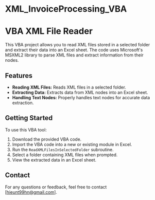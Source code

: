 # XML_InvoiceProcessing_VBA
# VBA XML File Reader

This VBA project allows you to read XML files stored in a selected folder and extract their data into an Excel sheet. The code uses Microsoft's MSXML2 library to parse XML files and extract information from their nodes.

## Features

- **Reading XML Files:** Reads XML files in a selected folder.
- **Extracting Data:** Extracts data from XML nodes into an Excel sheet.
- **Handling Text Nodes:** Properly handles text nodes for accurate data extraction.

## Getting Started

To use this VBA tool:

1. Download the provided VBA code.
2. Import the VBA code into a new or existing module in Excel.
3. Run the `ReadXMLFilesInSelectedFolder` subroutine.
4. Select a folder containing XML files when prompted.
5. View the extracted data in an Excel sheet.

## Contact

For any questions or feedback, feel free to contact [hieunt99hn@gmail.com].

